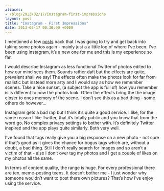 ```yaml
---
aliases:
- /blog/2013/02/17/instagram-first-impressions
layout: post
title: "Instagram - First Impressions"
date: 2013-02-17 00:30:00 +0000
---
```

I mentioned a few [posts](/posts/2013-02-10-photos-revisited) back that I
was going to try and get back into taking some photos again - mainly just a a
little log of where I’ve been. I’ve been using Instagram, it’s a new one for me
and this is my experience so far.

I would describe Instagram as less functional Twitter of photos edited to how
our mind sees them. Sounds rather daft but the effects are quite, prevalent
shall we say! The effects often make the photos look for far from realistic but
instead more arty and I would say as how we remember scenes. Take a nice
sunset, (a subject the app is full of) how you remember is is different to how
the photos look. Often the effects bring the the image closer to ones memory of
the scene. I don’t see this as a bad thing - some others do however…

Instagram gets a bad rap but I think it’s quite a good service. I like, for the
same reason I like Twitter, that it’s totally public and you know that from the
word go. No complex privacy settings to bother with. It’s definitely Twitter
inspired and the app plays quite similarly. Both very well.

I’ve found that tags really give you a big response on a new photo - not sure
if that’s good as it gives the chance for bogus tags which are, without a
doubt, a bad thing. Still I don’t really search for images and so aren’t a
victim of that - also I don’t over tag my photos and I get a couple of likes
on my photos all the same.

In terms of content quality, the range is huge. For every professional there
are ten, meme-posting teens. It doesn’t bother me - I just wonder why someone
wouldn’t want to post there own pictures? That’s how I’ve enjoy using the
service.
